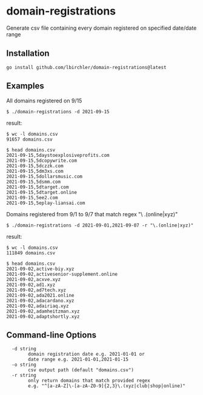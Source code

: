 # domain-registrations
Generate csv file containing every domain registered on specified date/date range
## Installation
```
go install github.com/lbirchler/domain-registrations@latest
```
## Examples 
All domains registered on 9/15
```
$ ./domain-registrations -d 2021-09-15
```
result:
```
$ wc -l domains.csv
91657 domains.csv
```
```
$ head domains.csv
2021-09-15,5daystoexplosiveprofits.com
2021-09-15,5dcopywrite.com
2021-09-15,5dczzk.com
2021-09-15,5dm3xs.com
2021-09-15,5dollarsmusic.com
2021-09-15,5dsmm.com
2021-09-15,5dtarget.com
2021-09-15,5dtarget.online
2021-09-15,5ee2.com
2021-09-15,5eplay-liansai.com
```
Domains registered from 9/1 to 9/7 that match regex "\ .(online|xyz)"
```
$ ./domain-registrations -d 2021-09-01,2021-09-07 -r "\.(online|xyz)"
```
result:
```
$ wc -l domains.csv
111849 domains.csv
```
```
$ head domains.csv
2021-09-02,active-biy.xyz
2021-09-02,activesenior-supplement.online
2021-09-02,acxve.xyz
2021-09-02,ad1.xyz
2021-09-02,ad7tech.xyz
2021-09-02,ada2021.online
2021-09-02,adacardano.xyz
2021-09-02,adairiaq.xyz
2021-09-02,adamheitzman.xyz
2021-09-02,adaptshortly.xyz
```
## Command-line Options
```
  -d string
        domain registration date e.g. 2021-01-01 or
        date range e.g. 2021-01-01,2021-01-15
  -o string
        csv output path (default "domains.csv")
  -r string
        only return domains that match provided regex 
        e.g. "^[a-zA-Z]\-[a-zA-Z0-9]{2,3}\.(xyz|club|shop|online)"
```
